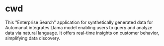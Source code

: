 # cwd
This "Enterprise Search" application for synthetically generated data for Automanut integrates Llama model enabling users to query and analyze data via natural language. It offers real-time insights on customer behavior, simplifying data discovery.
